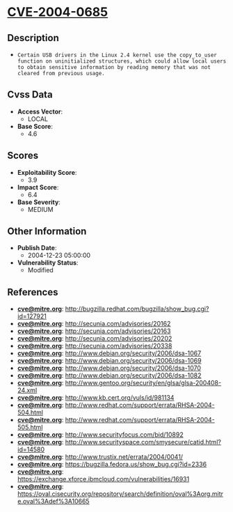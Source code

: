 
# [CVE-2004-0685](https://cve.mitre.org/cgi-bin/cvename.cgi?name=CVE-2004-0685)

## Description

- `Certain USB drivers in the Linux 2.4 kernel use the copy_to_user function on uninitialized structures, which could allow local users to obtain sensitive information by reading memory that was not cleared from previous usage.`

## Cvss Data

- **Access Vector**:
  - LOCAL
- **Base Score**:
  - 4.6

## Scores

- **Exploitability Score**:
  - 3.9
- **Impact Score**:
  - 6.4
- **Base Severity**:
  - MEDIUM

## Other Information

- **Publish Date**:
  - 2004-12-23 05:00:00
- **Vulnerability Status**:
  - Modified

## References

- **cve@mitre.org**: http://bugzilla.redhat.com/bugzilla/show_bug.cgi?id=127921
- **cve@mitre.org**: http://secunia.com/advisories/20162
- **cve@mitre.org**: http://secunia.com/advisories/20163
- **cve@mitre.org**: http://secunia.com/advisories/20202
- **cve@mitre.org**: http://secunia.com/advisories/20338
- **cve@mitre.org**: http://www.debian.org/security/2006/dsa-1067
- **cve@mitre.org**: http://www.debian.org/security/2006/dsa-1069
- **cve@mitre.org**: http://www.debian.org/security/2006/dsa-1070
- **cve@mitre.org**: http://www.debian.org/security/2006/dsa-1082
- **cve@mitre.org**: http://www.gentoo.org/security/en/glsa/glsa-200408-24.xml
- **cve@mitre.org**: http://www.kb.cert.org/vuls/id/981134
- **cve@mitre.org**: http://www.redhat.com/support/errata/RHSA-2004-504.html
- **cve@mitre.org**: http://www.redhat.com/support/errata/RHSA-2004-505.html
- **cve@mitre.org**: http://www.securityfocus.com/bid/10892
- **cve@mitre.org**: http://www.securityspace.com/smysecure/catid.html?id=14580
- **cve@mitre.org**: http://www.trustix.net/errata/2004/0041/
- **cve@mitre.org**: https://bugzilla.fedora.us/show_bug.cgi?id=2336
- **cve@mitre.org**: https://exchange.xforce.ibmcloud.com/vulnerabilities/16931
- **cve@mitre.org**: https://oval.cisecurity.org/repository/search/definition/oval%3Aorg.mitre.oval%3Adef%3A10665
